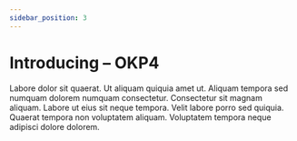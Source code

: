 ```yaml
---
sidebar_position: 3
---
```


# Introducing – OKP4

Labore dolor sit quaerat. Ut aliquam quiquia amet ut. Aliquam tempora sed numquam dolorem numquam consectetur. Consectetur sit magnam aliquam. Labore ut eius sit neque tempora. Velit labore porro sed quiquia. Quaerat tempora non voluptatem aliquam. Voluptatem tempora neque adipisci dolore dolorem.
